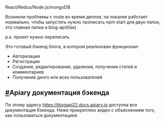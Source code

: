 React/Redux/Node.js/mongoDB

Возникли проблемы с route во время деплоя, на локалке работает нормально, чтобы запустить нужно прописать npm start для двук папок, это главная папка и blog-api(бэк)

p.s. проект нужно переписать 



<div
  class="MuiContainer-root FullArticle_container__34UBz MuiContainer-maxWidthMd"
>
  <div class="d-flex pos-r">
    <p>Это готовый бэкенд блога, в котором реализован функционал:</p>
    <ul>
      <li>Авторизации</li>
      <li>Регистрации</li>
      <li>
        Создания, редактирования, удаления, получения статей и комментариев
      </li>
      <li>Получение дного или всех пользователей</li>
    </ul>
    <p>
    <h2 class="FullArticle_headline__2B_fs" id="Apiary документация бэкенда">
      <a href="#Apiary документация бэкенда">#</a>Apiary документация бэкенда
    </h2>
    <p>
      По этому адресу
      <a href="https://blogapi22.docs.apiary.io"
        >https://blogapi22.docs.apiary.io</a
      >
      доступна вся документация бэкенда. Ниже прикрепляю видео с объяснением
      того, как пользоваться документацией.
    </p>
    

